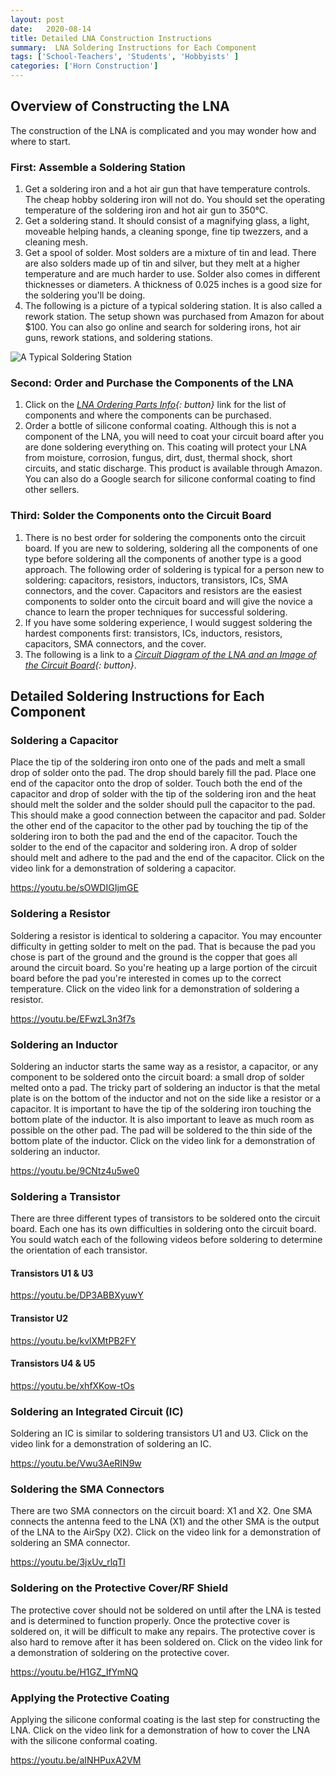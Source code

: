```yaml
---
layout: post
date:   2020-08-14
title: Detailed LNA Construction Instructions
summary:  LNA Soldering Instructions for Each Component
tags: ['School-Teachers', 'Students', 'Hobbyists' ]
categories: ['Horn Construction'] 
---
```


## Overview of Constructing the LNA  

The construction of the LNA is complicated and you may wonder how and where to start.  
### First: Assemble a Soldering Station  

1. Get a soldering iron and a hot air gun that have temperature controls. The cheap hobby soldering iron will not do. You should set the operating temperature of the soldering iron and hot air gun to 350°C.  
2. Get a soldering stand. It should consist of a magnifying glass, a light, moveable helping hands, a cleaning sponge, fine tip twezzers, and a cleaning mesh.  
3. Get a spool of solder. Most solders are a mixture of tin and lead. There are also solders made up of tin and silver, but they melt at a higher temperature and are much harder to use. Solder also comes in different thicknesses or diameters. A thickness of 0.025 inches is a good size for the soldering you'll be doing.  
4. The following is a picture of a typical soldering station. It is also called a rework station. The setup shown was purchased from Amazon for about $100. You can also go online and search for soldering irons, hot air guns, rework stations, and soldering stations.   
     
![A Typical Soldering Station](/dspira-lessons/images/SolderingStation.JPG)

### Second: Order and Purchase the Components of the LNA  

1. Click on the *[LNA Ordering Parts Info](FilesUploaded/LNA_OrderingParts_Info_3.pdf){: button}* link for the list of components and where the components can be purchased.  
2. Order a bottle of silicone conformal coating. Although this is not a component of the LNA, you will need to coat your circuit board after you are done soldering everything on. This coating will protect your LNA from moisture, corrosion, fungus, dirt, dust, thermal shock, short circuits, and static discharge. This product is available through Amazon. You can also do a Google search for silicone conformal coating to find other sellers.  
     
### Third: Solder the Components onto the Circuit Board  

1. There is no best order for soldering the components onto the circuit board. If you are new to soldering, soldering all the  components of one type before soldering all the components of another type is a good approach. The following order of soldering is typical for a person new to soldering: capacitors, resistors, inductors, transistors, ICs, SMA connectors, and the cover. Capacitors and resistors are the easiest components to solder onto the circuit board and will give the novice a chance to learn the proper techniques for successful soldering.  
2. If you have some soldering experience, I would suggest soldering the hardest components first: transistors, ICs, inductors, resistors, capacitors, SMA connectors, and the cover.  
3. The following is a link to a *[Circuit Diagram of the LNA and an Image of the Circuit Board](https://drive.google.com/file/d/1PwT-tn9KpN2fMcUG9MIAAlKz2KKEgYRl/view?usp=sharing){: button}*.

## Detailed Soldering Instructions for Each Component

### Soldering a Capacitor

Place the tip of the soldering iron onto one of the pads and melt a small drop of solder onto the pad. The drop should barely fill the pad. Place one end of the capacitor onto the drop of solder. Touch both the end of the capacitor and drop of solder with the tip of the soldering iron and the heat should melt the solder and the solder should pull the capacitor to the pad. This should make a good connection between the capacitor and pad. Solder the other end of the capacitor to the other pad by touching the tip of the soldering iron to both the pad and the end of the capacitor. Touch the solder to the end of the capacitor and soldering iron. A drop of solder should melt and adhere to the pad and the end of the capacitor. Click on the video link for a demonstration of soldering a capacitor.

https://youtu.be/sOWDIGIjmGE

### Soldering a Resistor

Soldering a resistor is identical to soldering a capacitor. You may encounter difficulty in getting solder to melt on the pad. That is because the pad you chose is part of the ground and the ground is the copper that goes all around the circuit board. So you're heating up a large portion of the circuit board before the pad you're interested in comes up to the correct temperature. Click on the video link for a demonstration of soldering a resistor.

https://youtu.be/EFwzL3n3f7s

### Soldering an Inductor

Soldering an inductor starts the same way as a resistor, a capacitor, or any component to be soldered onto the circuit board: a small drop of solder melted onto a pad. The tricky part of soldering an inductor is that the metal plate is on the bottom of the inductor and not on the side like a resistor or a capacitor. It is important to have the tip of the soldering iron touching the bottom plate of the inductor. It is also important to leave as much room as possible on the other pad. The pad will be soldered to the thin side of the bottom plate of the inductor. Click on the video link for a demonstration of soldering an inductor.

https://youtu.be/9CNtz4u5we0

### Soldering a Transistor

There are three different types of transistors to be soldered onto the circuit board. Each one has its own difficulties in soldering onto the circuit board. You sould watch each of the following videos before soldering to determine the orientation of each transistor.

#### Transistors U1 & U3

https://youtu.be/DP3ABBXyuwY

#### Transistor U2

https://youtu.be/kvlXMtPB2FY

#### Transistors U4 & U5

https://youtu.be/xhfXKow-tOs

### Soldering an Integrated Circuit \(IC\)

Soldering an IC is similar to soldering transistors U1 and U3. Click on the video link for a demonstration of soldering an IC.

https://youtu.be/Vwu3AeRIN9w

### Soldering the SMA Connectors

There are two SMA connectors on the circuit board: X1 and X2. One SMA connects the antenna feed to the LNA \(X1\) and the other SMA is the output of the LNA to the AirSpy \(X2\). Click on the video link for a demonstration of soldering an SMA connector.

https://youtu.be/3jxUv_rlqTI

### Soldering on the Protective Cover/RF Shield

The protective cover should not be soldered on until after the LNA is tested and is determined to function properly. Once the protective cover is soldered on, it will be difficult to make any repairs. The protective cover is also hard to remove after it has been soldered on. Click on the video link for a demonstration of soldering on the protective cover.

https://youtu.be/H1GZ_IfYmNQ

### Applying the Protective Coating

Applying the silicone conformal coating is the last step for constructing the LNA. Click on the video link for a demonstration of how to cover the LNA with the silicone conformal coating.

https://youtu.be/aINHPuxA2VM
